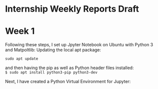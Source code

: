 # Internship Weekly Reports Draft

# Week 1

Following these steps, I set up Jpyter Notebook on Ubuntu with Python 3 and Matpoltlib:
Updating the local apt package: 

`sudo apt update`

and then having the pip as well as Python header files installed:  
` $ sudo apt install python3-pip python3-dev `

Next, I have created a Python Virtual Environment for Jupyter:
